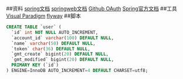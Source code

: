##资料
[spring文档](https://spring.io/guides)
[springweb文档](https://spring.io/guides/gs/serving-web-content/)
[Github OAuth](https://developer.github.com/apps/building-oauth-apps/)
[Spring官方文档](https://docs.spring.io/spring-boot/docs/2.0.0.RC1/reference/htmlsingle/#boot-features-embedded-database-support)
##工具
[Visual Paradigm](http://www.visual-paradigm.com)
[flyway](https://flywaydb.org/getstarted/firststeps/maven)
##脚本
```sql
CREATE TABLE `user` (
  `id` int NOT NULL AUTO_INCREMENT,
  `account_id` varchar(100) DEFAULT NULL,
  `name` varchar(50) DEFAULT NULL,
  `token` char(36) DEFAULT NULL,
  `gmt_create` bigint(20) DEFAULT NULL,
  `gmt_modified` bigint(20) DEFAULT NULL,
  PRIMARY KEY (`id`)
) ENGINE=InnoDB AUTO_INCREMENT=4 DEFAULT CHARSET=utf8;


```